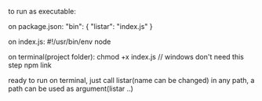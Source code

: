 to run as executable:

on package.json:
"bin": {
    "listar": "index.js"
}

on index.js:
#!/usr/bin/env node

on terminal(project folder):
chmod +x index.js  // windows don't need this step
npm link

ready to run on terminal, just call listar(name can be changed) in any path, a path can be used as argument(listar ..)
